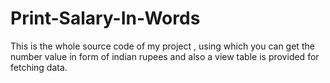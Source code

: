 # Print-Salary-In-Words
This is the whole source code of my project , using which you can get the number value in form of indian rupees and also a view table is provided for fetching data.
